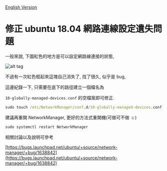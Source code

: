 [English Version](README_en.md)

# 修正 ubuntu 18.04 網路連線設定遺失問題

一般來說, 下圖紅色的地方是可以設定網路線連接的狀態,

![alt tag](https://i.imgur.com/3wLYDUA.png)

不過有一次紅色框起來這塊自己消失了, 找了很久, 似乎是 bug,

這邊紀錄一下, 只需要在底下的路徑建立一個檔名為

`10-globally-managed-devices.conf` 的空檔案即可修正.

```cmd
sudo touch /etc/NetworkManager/conf.d/10-globally-managed-devices.conf
```

建議再重開 NetworkManager, 更好的方法式重開機(可做可不做 :relaxed:)

```cmd
sudo systemctl restart NetworkManager
```

相關討論以及說明可參考

[https://bugs.launchpad.net/ubuntu/+source/network-manager/+bug/1638842](https://bugs.launchpad.net/ubuntu/+source/network-manager/+bug/1638842)
